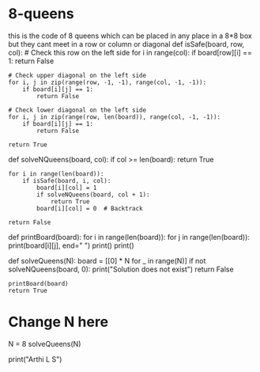 # 8-queens
this is the code of 8 queens which can be placed in  any place in a 8*8 box but they cant meet in a row or column or diagonal
def isSafe(board, row, col):
    # Check this row on the left side
    for i in range(col):
        if board[row][i] == 1:
            return False

    # Check upper diagonal on the left side
    for i, j in zip(range(row, -1, -1), range(col, -1, -1)):
        if board[i][j] == 1:
            return False

    # Check lower diagonal on the left side
    for i, j in zip(range(row, len(board)), range(col, -1, -1)):
        if board[i][j] == 1:
            return False

    return True


def solveNQueens(board, col):
    if col >= len(board):
        return True

    for i in range(len(board)):
        if isSafe(board, i, col):
            board[i][col] = 1
            if solveNQueens(board, col + 1):
                return True
            board[i][col] = 0  # Backtrack

    return False


def printBoard(board):
    for i in range(len(board)):
        for j in range(len(board)):
            print(board[i][j], end=" ")
        print()
    print()


def solveQueens(N):
    board = [[0] * N for _ in range(N)]
    if not solveNQueens(board, 0):
        print("Solution does not exist")
        return False

    printBoard(board)
    return True


# Change N here
N = 8
solveQueens(N)

print("Arthi L S")
